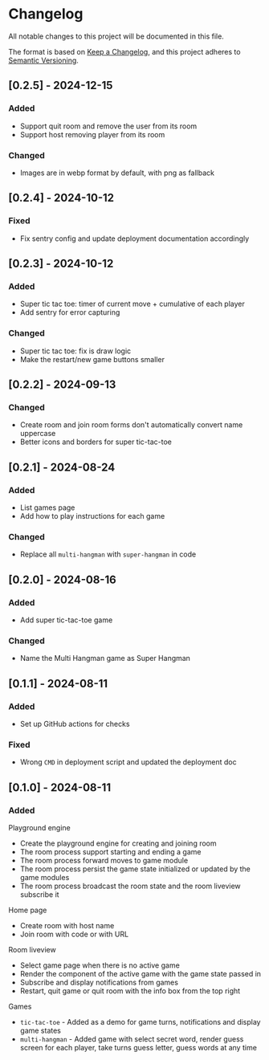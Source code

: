 # Changelog

All notable changes to this project will be documented in this file.

The format is based on [Keep a Changelog](https://keepachangelog.com/en/1.1.0/),
and this project adheres to [Semantic Versioning](https://semver.org/spec/v2.0.0.html).

## [0.2.5] - 2024-12-15

### Added

- Support quit room and remove the user from its room
- Support host removing player from its room

### Changed

- Images are in webp format by default, with png as fallback

## [0.2.4] - 2024-10-12

### Fixed

- Fix sentry config and update deployment documentation accordingly

## [0.2.3] - 2024-10-12

### Added

- Super tic tac toe: timer of current move + cumulative of each player
- Add sentry for error capturing

### Changed

- Super tic tac toe: fix is draw logic
- Make the restart/new game buttons smaller

## [0.2.2] - 2024-09-13

### Changed

- Create room and join room forms don't automatically convert name uppercase
- Better icons and borders for super tic-tac-toe

## [0.2.1] - 2024-08-24

### Added

- List games page
- Add how to play instructions for each game

### Changed

- Replace all `multi-hangman` with `super-hangman` in code

## [0.2.0] - 2024-08-16

### Added

- Add super tic-tac-toe game

### Changed

- Name the Multi Hangman game as Super Hangman

## [0.1.1] - 2024-08-11

### Added

- Set up GitHub actions for checks

### Fixed

- Wrong `CMD` in deployment script and updated the deployment doc

## [0.1.0] - 2024-08-11

### Added

Playground engine

- Create the playground engine for creating and joining room
- The room process support starting and ending a game
- The room process forward moves to game module
- The room process persist the game state initialized or updated by the game
  modules
- The room process broadcast the room state and the room liveview subscribe it

Home page

- Create room with host name
- Join room with code or with URL

Room liveview

- Select game page when there is no active game
- Render the component of the active game with the game state passed in
- Subscribe and display notifications from games
- Restart, quit game or quit room with the info box from the top right

Games

- `tic-tac-toe` - Added as a demo for game turns, notifications and display
  game states
- `multi-hangman` - Added game with select secret word, render guess screen for
  each player, take turns guess letter, guess words at any time
